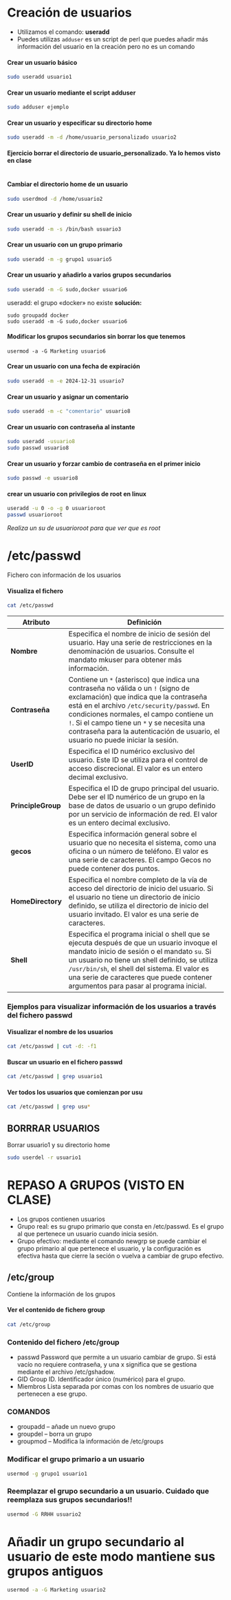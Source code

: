 # Creación de usuarios

* Utilizamos el comando: **useradd**
* Puedes utilizas `adduser` es un script de perl que puedes añadir más información del usuario en la creación pero no es un comando

#### Crear un usuario básico
``` bash
sudo useradd usuario1
```
#### Crear un usuario mediante el script adduser
```bash
sudo adduser ejemplo
```
#### Crear un usuario y especificar su directorio home
 ``` bash
sudo useradd -m -d /home/usuario_personalizado usuario2
```
#### Ejercicio borrar el directorio de usuario_personalizado. Ya lo hemos visto en clase
```
```

#### Cambiar el directorio home de un usuario
```bash
sudo userdmod -d /home/usuario2
```
#### Crear un usuario y definir su shell de inicio
``` bash
sudo useradd -m -s /bin/bash usuario3
```
#### Crear un usuario con un grupo primario
``` bash
sudo useradd -m -g grupo1 usuario5
```
#### Crear un usuario y añadirlo a varios grupos secundarios
```bash
sudo useradd -m -G sudo,docker usuario6
```
useradd: el grupo «docker» no existe
**solución:**
```
sudo groupadd docker
sudo useradd -m -G sudo,docker usuario6
```
#### Modificar los grupos secundarios sin borrar los que tenemos
```
usermod -a -G Marketing usuario6
```
#### Crear un usuario con una fecha de expiración
``` bash
sudo useradd -m -e 2024-12-31 usuario7
```
#### Crear un usuario y asignar un comentario
``` bash
sudo useradd -m -c "comentario" usuario8
```
#### Crear un usuario con contraseña al instante
``` bash
sudo useradd -usuario8
sudo passwd usuario8
```
#### Crear un usuario y forzar cambio de contraseña en el primer inicio
``` bash
sudo passwd -e usuario8
```

#### crear un usuario con privilegios de root en linux
```bash
useradd -u 0 -o -g 0 usuarioroot
passwd usuarioroot
```
*Realiza un su de usuarioroot para que ver que es root*

# /etc/passwd
Fichero con información de los usuarios

#### Visualiza el fichero

```bash
cat /etc/passwd
```

| Atributo         | Definición                                                                                                                                                                                                                                                                               |
|------------------|-------------------------------------------------------------------------------------------------------------------------------------------------------------------------------------------------------------------------------------------------------------------------------------------|
| **Nombre**       | Especifica el nombre de inicio de sesión del usuario. Hay una serie de restricciones en la denominación de usuarios. Consulte el mandato mkuser para obtener más información.                                                                     |
| **Contraseña**   | Contiene un `*` (asterisco) que indica una contraseña no válida o un `!` (signo de exclamación) que indica que la contraseña está en el archivo `/etc/security/passwd`. En condiciones normales, el campo contiene un `!`. Si el campo tiene un `*` y se necesita una contraseña para la autenticación de usuario, el usuario no puede iniciar la sesión. |
| **UserID**       | Especifica el ID numérico exclusivo del usuario. Este ID se utiliza para el control de acceso discrecional. El valor es un entero decimal exclusivo.                                                                                              |
| **PrincipleGroup** | Especifica el ID de grupo principal del usuario. Debe ser el ID numérico de un grupo en la base de datos de usuario o un grupo definido por un servicio de información de red. El valor es un entero decimal exclusivo.                         |
| **gecos**        | Especifica información general sobre el usuario que no necesita el sistema, como una oficina o un número de teléfono. El valor es una serie de caracteres. El campo Gecos no puede contener dos puntos.                                           |
| **HomeDirectory** | Especifica el nombre completo de la vía de acceso del directorio de inicio del usuario. Si el usuario no tiene un directorio de inicio definido, se utiliza el directorio de inicio del usuario invitado. El valor es una serie de caracteres.  |
| **Shell**        | Especifica el programa inicial o shell que se ejecuta después de que un usuario invoque el mandato inicio de sesión o el mandato `su`. Si un usuario no tiene un shell definido, se utiliza `/usr/bin/sh`, el shell del sistema. El valor es una serie de caracteres que puede contener argumentos para pasar al programa inicial. |

### Ejemplos para visualizar información de los usuarios a través del fichero passwd
#### Visualizar el nombre de los usuarios
```bash
cat /etc/passwd | cut -d: -f1
```
#### Buscar un usuario en el fichero passwd
```bash
cat /etc/passwd | grep usuario1
```

#### Ver todos los usuarios que comienzan por usu
```bash
cat /etc/passwd | grep usu*
```

## BORRRAR USUARIOS

Borrar usuario1 y su directorio home
```bash
sudo userdel -r usuario1
```

# REPASO A GRUPOS (VISTO EN CLASE)

* Los grupos contienen usuarios
* Grupo real: es su grupo primario que consta en /etc/passwd. Es el grupo al que pertenece un usuario cuando inicia sesión.
* Grupo efectivo: mediante el comando newgrp se puede cambiar el grupo primario al que pertenece el usuario, y la configuración es efectiva hasta que cierre la seción o vuelva a cambiar de grupo efectivo.

## /etc/group

Contiene la información de los grupos

#### Ver el contenido de fichero group
```bash
cat /etc/group
```

### Contenido del fichero /etc/group
* passwd	Password que permite a un usuario cambiar de grupo. Si está vacío no requiere contraseña, y una x significa que se gestiona mediante el archivo /etc/gshadow.
* GID	Group ID. Identificador único (numérico) para el grupo.
* Miembros	Lista separada por comas con los nombres de usuario que pertenecen a ese grupo.

### COMANDOS
* groupadd – añade un nuevo grupo
* groupdel – borra un grupo
* groupmod – Modifica la información de /etc/groups

### Modificar el grupo primario a un usuario
```bash
usermod -g grupo1 usuario1
```
### Reemplazar el grupo secundario a un usuario. Cuidado que reemplaza sus grupos secundarios!!
```bash
usermod -G RRHH usuario2
```
# Añadir un grupo secundario al usuario de este modo mantiene sus grupos antiguos
```bash
usermod -a -G Marketing usuario2
```
